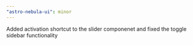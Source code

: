 ```yaml
---
"astro-nebula-ui": minor
---
```


Added activation shortcut to the slider componenet and fixed the toggle sidebar functionality
